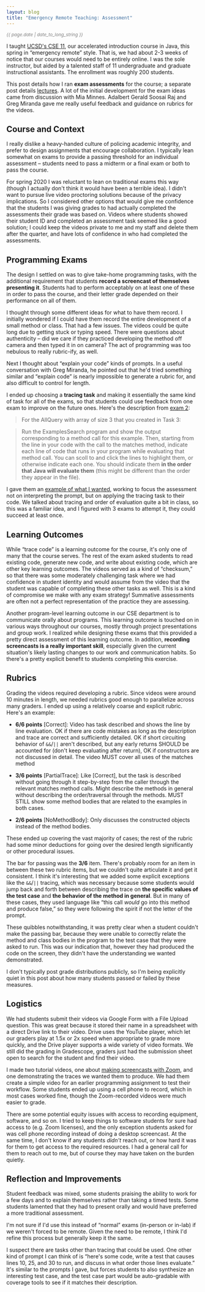 ```yaml
---
layout: blog
title: "Emergency Remote Teaching: Assessment"
---
```


<em style="color: gray; font-size: smaller">
  {{ page.date | date_to_long_string }}</em>

I taught <a href="https://ucsd-cse11-s20.github.io/">UCSD's CSE 11</a>, our
accelerated introduction course in Java, this spring in “emergency remote”
style. That is, we had about 2-3 weeks of notice that our courses would need
to be entirely online. I was the sole instructor, but aided by a talented
staff of 11 undergraduate and graduate instructional assistants. The
enrollment was roughly 200 students.

This post details how I ran **exam assessments** for the course; a separate
post details <a
href="/notes/2020/06/29/remote-teaching-lectures.html">lectures</a>. A lot of
the initial development for the exam ideas came from discussion with Mia
Minnes. Adalbert Gerald Soosai Raj and Greg Miranda gave me really useful
feedback and guidance on rubrics for the videos.

## Course and Context

I really dislike a heavy-handed culture of policing academic integrity, and
prefer to design assignments that encourage collaboration. I typically lean
somewhat on exams to provide a passing threshold for an individual assessment
– students need to pass a midterm or a final exam or both to pass the course.

For spring 2020 I was reluctant to lean on traditional exams this way (though
I actually don't think it would have been a terrible idea). I didn't want to
pursue live video proctoring solutions because of the privacy implications.
So I considered other options that would give me confidence that the students
I was giving grades to had actually completed the assessments their grade was
based on. Videos where students showed their student ID and completed an
assessment task seemed like a good solution; I could keep the videos private
to me and my staff and delete them after the quarter, and have lots of
confidence in who had completed the assessments.

## Programming Exams

The design I settled on was to give take-home programming tasks, with the
additional requirement that students **record a screencast of themselves
presenting it**. Students had to perform acceptably on at least one of these
in order to pass the course, and their letter grade depended on their
performance on all of them.

I thought through some different ideas for what to have them record. I
initially wondered if I could have them record the entire development of a
small method or class. That had a few issues. The videos could be quite long
due to getting stuck or typing speed. There were questions about authenticity
– did we care if they practiced developing the method off camera and then
typed it in on camera? The act of programming was too nebulous to really
rubric-ify, as well.

Next I thought about “explain your code” kinds of prompts. In a useful
conversation with Greg Miranda, he pointed out that he'd tried something
similar and “explain code” is nearly impossible to generate a rubric for, and
also difficult to control for length.

I ended up choosing a **tracing task** and making it essentially the same
kind of task for all of the exams, so that students could use feedback from
one exam to improve on the future ones. Here's the description from <a
href="https://ucsd-cse11-s20.github.io/exam2/">exam 2</a>:

> For the AllQuery with array of size 3 that you created in Task 3:

> Run the ExamplesSearch program and show the output corresponding to a method call for this example. Then, starting from the line in your code with the call to the matches method, indicate each line of code that runs in your program while evaluating that method call. You can scoll to and click the lines to highlight them, or otherwise indicate each one. You should indicate them **in the order that Java will evaluate them** (this might be different than the order they appear in the file).

I gave them an <a
href="https://drive.google.com/open?id=1E-TcVXSg9BI4MnWoVU9_BbcRJsu8ZhCf">example
of what I wanted</a>, working to focus the assessment not on interpreting the
prompt, but on applying the tracing task to their code. We talked about
tracing and order of evaluation quite a bit in class, so this was a familiar
idea, and I figured with 3 exams to attempt it, they could succeed at least
once.

## Learning Outcomes

While “trace code” is a learning outcome for the course, it's only one of
many that the course serves. The rest of the exam asked students to read
existing code, generate new code, and write about existing code, which are
other key learning outcomes. The videos served as a kind of “checksum,” so
that there was some moderately challenging task where we had confidence in
student identity and would assume from the video that the student was capable
of completing these other tasks as well. This is a kind of compromise we make
with any exam strategy! Summative assessments are often not a perfect
representation of the practice they are assessing.

Another program-level learning outcome in our CSE department is to
communicate orally about programs. This learning outcome is touched on in
various ways throughout our courses, mostly through project presentations and
group work. I realized while designing these exams that this provided a
pretty direct assessment of this learning outcome. In addition, **recording
screencasts is a really important skill**, especially given the current
situation's likely lasting changes to our work and communication habits. So
there's a pretty explicit benefit to students completing this exercise.

## Rubrics

Grading the videos required developing a rubric. Since videos were around 10
minutes in length, we needed rubrics good enough to parallelize across many
graders. I ended up using a relatively coarse and explicit rubric. Here's an
example:

- **6/6 points** [Correct]: Video has task described and shows the line by
line evaluation. OK if there are code mistakes as long as the description and
trace are correct and sufficiently detailed. OK if short circuiting behavior
of `&&`/`||` aren't described, but any early returns SHOULD be accounted for
(don't keep evaluating after return), OK if constructors are not discussed in
detail. The video MUST cover all uses of the matches method

- **3/6 points** [PartialTrace]: Like [Correct], but the task is described
without going through it step-by-step from the caller through the relevant
matches method calls. Might describe the methods in general without
describing the order/traversal through the methods. MUST STILL show some
method bodies that are related to the examples in both cases.

- **2/6 points** [NoMethodBody]: Only discusses the constructed objects
instead of the method bodies.

These ended up covering the vast majority of cases; the rest of the rubric
had some minor deductions for going over the desired length significantly or
other procedural issues.

The bar for passing was the **3/6** item. There's probably room for an item
in between these two rubric items, but we couldn't quite articulate it and
get it consistent. I think it's interesting that we added some explicit
exceptions like the `&&`/`||` tracing, which was necessary because some
students would jump back and forth between describing the trace on **the
specific values of the test case** and **the behavior of the method in
general**. But in many of these cases, they used language like “this call
_would_ go into this method and produce false,” so they were following the
spirit if not the letter of the prompt.

These quibbles notwithstanding, it was pretty clear when a student couldn't
make the passing bar, because they were unable to correctly relate the method
and class bodies in the program to the test case that they were asked to run.
This was our indication that, however they had produced the code on the
screen, they didn't have the understanding we wanted demonstrated.

I don't typically post grade distributions publicly, so I'm being explicitly
quiet in this post about how many students passed or failed by these
measures.

## Logistics

We had students submit their videos via Google Form with a File Upload
question. This was great because it stored their name in a spreadsheet with a
direct Drive link to their video. Drive uses the YouTube player, which let
our graders play at 1.5x or 2x speed when appropriate to grade more quickly,
and the Drive player supports a wide variety of video formats. We still did
the grading in Gradescope, graders just had the submission sheet open to
search for the student and find their video.

I made two tutorial videos, one about <a
href="https://drive.google.com/open?id=1KROMAQuTCk40zwrEFotlYSJJQdcG_GUU">making
screencasts with Zoom</a>, and one demonstrating the traces we wanted them to
produce. We had them create a simple video for an earlier programming
assignment to test their workflow. Some students ended up using a cell phone
to record, which in most cases worked fine, though the Zoom-recorded videos
were much easier to grade.

There are some potential equity issues with access to recording equipment,
software, and so on. I tried to keep things to software students for sure had
access to (e.g. Zoom licenses), and the only exception students asked for was
cell phone recording instead of doing a desktop screencast. At the same time,
I don't know if any students _didn't_ reach out, or how hard it was for them
to get access to the required resources. I had a general call for them to
reach out to me, but of course they may have taken on the burden quietly.

## Reflection and Improvements

Student feedback was mixed, some students praising the ability to work for a
few days and to explain themselves rather than taking a timed tests. Some
students lamented that they had to present orally and would have preferred a
more traditional assessment.

I'm not sure if I'd use this instead of “normal” exams (in-person or in-lab)
if we weren't forced to be remote. Given the need to be remote, I think I'd
refine this process but generally keep it the same.

I suspect there are tasks other than tracing that could be used. One other
kind of prompt I can think of is “here's some code, write a test that causes
lines 10, 25, and 30 to run, and discuss in what order those lines evaluate.”
It's similar to the prompts I gave, but forces students to also synthesize an
interesting test case, and the test case part would be auto-gradable with
coverage tools to see if it matches their description.

